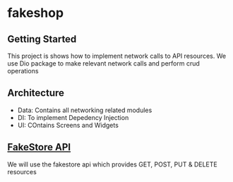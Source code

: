 # fakeshop

## Getting Started

This project is shows how to implement network calls to API resources.
We use Dio package to make relevant network calls and perform crud operations

<h2>Architecture</h2>
<ul>
<li>Data: Contains all networking related modules</li>
<li>DI: To implement Depedency Injection</li>
<li>UI: COntains Screens and Widgets</li>

</ul>

<h2><a href="https://fakestoreapi.com/docs">FakeStore API</a></h2>
<p>We will use the fakestore api which provides GET, POST, PUT & DELETE resources</p>
